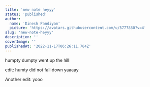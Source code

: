 ```yaml
---
title: 'new note heyyy'
status: 'published'
author:
  name: 'Dinesh Pandiyan'
  picture: 'https://avatars.githubusercontent.com/u/5777880?v=4'
slug: 'new-note-heyyy'
description: ''
coverImage: ''
publishedAt: '2022-11-17T06:26:11.704Z'
---
```


humpty dumpty went up the hill

edit: humty did not fall down yaaaay



Another edit: yooo

